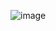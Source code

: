 ![image](https://github.com/GabrielZolk/shopping-cart/assets/109248116/20f10127-035f-4416-8ce4-e4d689b20bb5)
